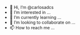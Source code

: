- 👋 Hi, I’m @carlosadcs
- 👀 I’m interested in ...
- 🌱 I’m currently learning ...
- 💞️ I’m looking to collaborate on ...
- 📫 How to reach me ...

<!---
carlosadcs/carlosadcs is a ✨ special ✨ repository because its `README.md` (this file) appears on your GitHub profile.
You can click the Preview link to take a look at your changes.
--->
